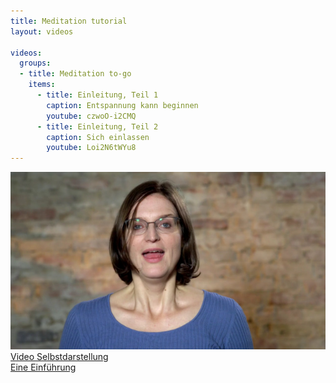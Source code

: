 ```yaml
---
title: Meditation tutorial
layout: videos

videos: 
  groups: 
  - title: Meditation to-go
    items: 
      - title: Einleitung, Teil 1
        caption: Entspannung kann beginnen
        youtube: czwoO-i2CMQ
      - title: Einleitung, Teil 2
        caption: Sich einlassen
        youtube: Loi2N6tWYu8
---
```


<div class='video'>
  <a class='glightbox' href='/assets/Selbstdarstellung.mp4'>
    <img src='/assets/Selbstdarstellung_thumb.jpg'/>
    <div class='title'>Video Selbstdarstellung</div>
    <div class='caption'>Eine Einführung</div>
  </a>
</div>
